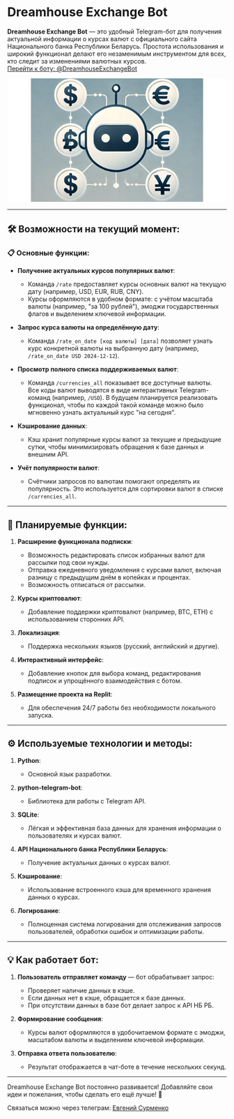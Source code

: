 # Dreamhouse Exchange Bot

**Dreamhouse Exchange Bot** — это удобный Telegram-бот для получения актуальной информации о курсах валют с официального сайта Национального банка Республики Беларусь. Простота использования и широкий функционал делают его незаменимым инструментом для всех, кто следит за изменениями валютных курсов.  
[Перейти к боту: @DreamhouseExchangeBot](https://t.me/DreamhouseExchangeBot)

![Картинка-логотип](assets/Description_picture.png)

---

## 🛠 Возможности на текущий момент:

### 📋 Основные функции:
- **Получение актуальных курсов популярных валют**:
  - Команда `/rate` предоставляет курсы основных валют на текущую дату (например, USD, EUR, RUB, CNY).
  - Курсы оформляются в удобном формате: с учётом масштаба валюты (например, "за 100 рублей"), эмоджи государственных флагов и выделением ключевой информации.

- **Запрос курса валюты на определённую дату**:
  - Команда `/rate_on_date [код валюты] [дата]` позволяет узнать курс конкретной валюты на выбранную дату (например, `/rate_on_date USD 2024-12-12`).

- **Просмотр полного списка поддерживаемых валют**:
  - Команда `/currencies_all` показывает все доступные валюты.  
    Все коды валют выводятся в виде интерактивных Telegram-команд (например, `/USD`). В будущем планируется реализовать функционал, чтобы по каждой такой команде можно было мгновенно узнать актуальный курс "на сегодня".

- **Кэширование данных**:
  - Кэш хранит популярные курсы валют за текущие и предыдущие сутки, чтобы минимизировать обращения к базе данных и внешним API.

- **Учёт популярности валют**:
  - Счётчики запросов по валютам помогают определять их популярность. Это используется для сортировки валют в списке `/currencies_all`.

---

## 🔮 Планируемые функции:

1. **Расширение функционала подписки**:
   - Возможность редактировать список избранных валют для рассылки под свои нужды.
   - Отправка ежедневного уведомления с курсами валют, включая разницу с предыдущим днём в копейках и процентах.
   - Возможность отписаться от рассылки.

2. **Курсы криптовалют**:
   - Добавление поддержки криптовалют (например, BTC, ETH) с использованием сторонних API.

3. **Локализация**:
   - Поддержка нескольких языков (русский, английский и другие).

4. **Интерактивный интерфейс**:
   - Добавление кнопок для выбора команд, редактирования подписок и упрощённого взаимодействия с ботом.

5. **Размещение проекта на Replit**:
   - Для обеспечения 24/7 работы без необходимости локального запуска.

---

## ⚙️ Используемые технологии и методы:

1. **Python**:
   - Основной язык разработки.

2. **python-telegram-bot**:
   - Библиотека для работы с Telegram API.

3. **SQLite**:
   - Лёгкая и эффективная база данных для хранения информации о пользователях и курсах валют.

4. **API Национального банка Республики Беларусь**:
   - Получение актуальных данных о курсах валют.

5. **Кэширование**:
   - Использование встроенного кэша для временного хранения данных о курсах.

6. **Логирование**:
   - Полноценная система логирования для отслеживания запросов пользователей, обработки ошибок и оптимизации работы.

---

## 💡 Как работает бот:

1. **Пользователь отправляет команду** — бот обрабатывает запрос:
   - Проверяет наличие данных в кэше.
   - Если данных нет в кэше, обращается к базе данных.
   - При отсутствии данных в базе бот делает запрос к API НБ РБ.

2. **Формирование сообщения**:
   - Курсы валют оформляются в удобочитаемом формате с эмоджи, масштабом валюты и выделением ключевой информации.

3. **Отправка ответа пользователю**:
   - Результат отображается в чат-боте в течение нескольких секунд.

---

Dreamhouse Exchange Bot постоянно развивается! Добавляйте свои идеи и пожелания, чтобы сделать его ещё лучше! 🚀

Связаться можно через телеграм: [Евгений Сурменко](https://t.me/Eugene_tlink)